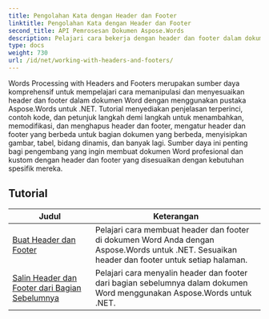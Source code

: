 ```yaml
---
title: Pengolahan Kata dengan Header dan Footer
linktitle: Pengolahan Kata dengan Header dan Footer
second_title: API Pemrosesan Dokumen Aspose.Words
description: Pelajari cara bekerja dengan header dan footer dalam dokumen Word menggunakan Aspose.Words untuk .NET. Tutorial lengkap dan contoh praktis.
type: docs
weight: 730
url: /id/net/working-with-headers-and-footers/
---
```


Words Processing with Headers and Footers merupakan sumber daya komprehensif untuk mempelajari cara memanipulasi dan menyesuaikan header dan footer dalam dokumen Word dengan menggunakan pustaka Aspose.Words untuk .NET. Tutorial menyediakan penjelasan terperinci, contoh kode, dan petunjuk langkah demi langkah untuk menambahkan, memodifikasi, dan menghapus header dan footer, mengatur header dan footer yang berbeda untuk bagian dokumen yang berbeda, menyisipkan gambar, tabel, bidang dinamis, dan banyak lagi. Sumber daya ini penting bagi pengembang yang ingin membuat dokumen Word profesional dan kustom dengan header dan footer yang disesuaikan dengan kebutuhan spesifik mereka.


 ## Tutorial
| Judul | Keterangan |
| --- | --- |
| [Buat Header dan Footer](./create-header-footer/) | Pelajari cara membuat header dan footer di dokumen Word Anda dengan Aspose.Words untuk .NET. Sesuaikan header dan footer untuk setiap halaman. |
| [Salin Header dan Footer dari Bagian Sebelumnya](./copy-headers-footers-from-previous-section/) | Pelajari cara menyalin header dan footer dari bagian sebelumnya dalam dokumen Word menggunakan Aspose.Words untuk .NET. |
